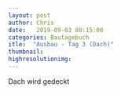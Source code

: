 ```yaml
---
layout: post
author: Chris
date:   2019-09-03 08:15:00
categories: Bautagebuch
itle:  "Ausbau - Tag 3 (Dach)"
thumbnail: 
highresolutionimg: 
---
```

Dach wird gedeckt